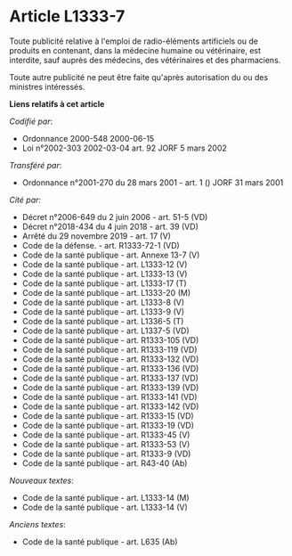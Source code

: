 # Article L1333-7

Toute publicité relative à l'emploi de radio-éléments artificiels ou de produits en contenant, dans la médecine humaine ou
vétérinaire, est interdite, sauf auprès des médecins, des vétérinaires et des pharmaciens.

Toute autre publicité ne peut être faite qu'après autorisation du ou des ministres intéressés.

**Liens relatifs à cet article**

_Codifié par_:

  - Ordonnance 2000-548 2000-06-15
  - Loi n°2002-303 2002-03-04 art. 92 JORF 5 mars 2002

_Transféré par_:

  - Ordonnance n°2001-270 du 28 mars 2001 - art. 1 () JORF 31 mars 2001

_Cité par_:

  - Décret n°2006-649 du 2 juin 2006 - art. 51-5 (VD)
  - Décret n°2018-434 du 4 juin 2018 - art. 39 (VD)
  - Arrêté du 29 novembre 2019 - art. 17 (V)
  - Code de la défense. - art. R1333-72-1 (VD)
  - Code de la santé publique - art. Annexe 13-7 (V)
  - Code de la santé publique - art. L1333-12 (V)
  - Code de la santé publique - art. L1333-13 (V)
  - Code de la santé publique - art. L1333-17 (T)
  - Code de la santé publique - art. L1333-20 (M)
  - Code de la santé publique - art. L1333-8 (V)
  - Code de la santé publique - art. L1333-9 (V)
  - Code de la santé publique - art. L1336-5 (T)
  - Code de la santé publique - art. L1337-5 (VD)
  - Code de la santé publique - art. R1333-105 (VD)
  - Code de la santé publique - art. R1333-119 (VD)
  - Code de la santé publique - art. R1333-132 (VD)
  - Code de la santé publique - art. R1333-136 (VD)
  - Code de la santé publique - art. R1333-137 (VD)
  - Code de la santé publique - art. R1333-139 (VD)
  - Code de la santé publique - art. R1333-141 (VD)
  - Code de la santé publique - art. R1333-142 (VD)
  - Code de la santé publique - art. R1333-15 (VD)
  - Code de la santé publique - art. R1333-19 (VD)
  - Code de la santé publique - art. R1333-45 (V)
  - Code de la santé publique - art. R1333-53 (V)
  - Code de la santé publique - art. R1333-9 (VD)
  - Code de la santé publique - art. R43-40 (Ab)

_Nouveaux textes_:

  - Code de la santé publique - art. L1333-14 (M)
  - Code de la santé publique - art. L1333-14 (V)

_Anciens textes_:

  - Code de la santé publique - art. L635 (Ab)
